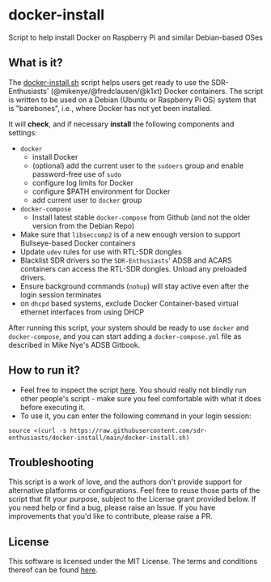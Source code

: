 # docker-install
Script to help install Docker on Raspberry Pi and similar Debian-based OSes
## What is it?
The [docker-install.sh](docker-install.sh) script helps users get ready to use the SDR-Enthusiasts' (@mikenye/@fredclausen/@k1xt) Docker containers.
The script is written to be used on a Debian (Ubuntu or Raspberry Pi OS) system that is "barebones", i.e., where Docker has not yet been installed.

It will **check**, and if necessary **install** the following components and settings:
- `docker`
  - install Docker
  - (optional) add the current user to the `sudoers` group and enable password-free use of `sudo`
  - configure log limits for Docker
  - configure $PATH environment for Docker
  - add current user to `docker` group
- `docker-compose`
  - Install latest stable `docker-compose` from Github (and not the older version from the Debian Repo)
- Make sure that `libseccomp2` is of a new enough version to support Bullseye-based Docker containers
- Update `udev` rules for use with RTL-SDR dongles
- Blacklist SDR drivers so the `SDR-Enthusiasts`' ADSB and ACARS containers can access the RTL-SDR dongles. Unload any preloaded drivers.
- Ensure background commands (`nohup`) will stay active even after the login session terminates
- on `dhcpd` based systems, exclude Docker Container-based virtual ethernet interfaces from using DHCP

After running this script, your system should be ready to use `docker` and `docker-compose`, and you can start adding a `docker-compose.yml` file as described in Mike Nye's ADSB Gitbook.

## How to run it?
- Feel free to inspect the script [here](docker-install.sh). You should really not blindly run other people's script - make sure you feel comfortable with what it does before executing it.
- To use it, you can enter the following command in your login session:
```
source <(curl -s https://raw.githubusercontent.com/sdr-enthusiasts/docker-install/main/docker-install.sh)
```

## Troubleshooting
This script is a work of love, and the authors don't provide support for alternative platforms or configurations.
Feel free to reuse those parts of the script that fit your purpose, subject to the License grant provided below.
If you need help or find a bug, please raise an Issue.
If you have improvements that you'd like to contribute, please raise a PR.

## License
This software is licensed under the MIT License. The terms and conditions thereof can be found [here](LICENSE).
